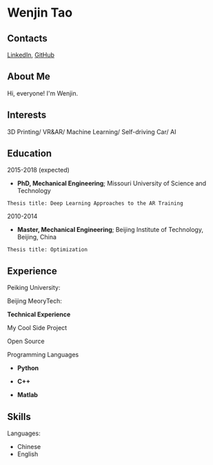 # Wenjin Tao

## Contacts

[LinkedIn](https://www.linkedin.com/in/wenjin-tao-65050256/), [GitHub](https://github.com/WenjinTao)

## About Me
Hi, everyone! I'm Wenjin.

## Interests

3D Printing/ VR&AR/ Machine Learning/ Self-driving Car/ AI

## Education

2015-2018 (expected)
- **PhD, Mechanical Engineering**; Missouri University of Science and Technology

`Thesis title: Deep Learning Approaches to the AR Training`

2010-2014
- **Master, Mechanical Engineering**; Beijing Institute of Technology, Beijing, China

`Thesis title: Optimization`

## Experience

Peiking University:

Beijing MeoryTech:

**Technical Experience**


My Cool Side Project


Open Source


Programming Languages
-   **Python** 

-   **C++** 

-   **Matlab** 


## Skills

Languages:

- Chinese
- English

